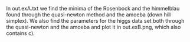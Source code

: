 In out.exA.txt we find the minima of the Rosenbock
and the himmelblau found through the quasi-newton method and the amoeba
(down hill simplex). We also find the parameters for the
higgs data set both through the quasi-newton and the amoeba and plot it
in out.exB.png, which also contains c). 